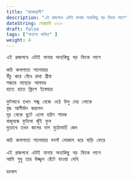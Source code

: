 ```yaml
---
title: "রাজেন্দ্রানী"
description: "এই রাজপথে এটাই মানায় অন্যকিছু বড় ফিকে লাগে"
dateString: ফেব্রুয়ারি ২০২০ 
draft: false
tags: ["অন্যান্য কবিতা" ]
weight: 4
---
```

<pre>
এই রাজপথে এটাই মানায় অন্যকিছু বড় ফিকে লাগে

কচি কলাপাতা সালোয়ার 
উঁচু করে বেঁধে রাখা গ্রীবা 
সন্ধ্যার নাছোড় আবদার 
হাতে হাতে ক্লিশে ইস্তেহার  

ফুটপাথে তখন শঙ্খ বেজে ওঠে উলু দেয় লোকে 
বৃদ্ধ আশীর্বাদ করলেন 
দূর থেকে ছুটে এলো হরিণ শাবক 
বাজুবন্ধে ফুটলো জুঁই ফুল 
দুচোখে তখন জলের দাগ মুঠোভর্তি জেদ 

কচি কলাপাতা সালোয়ার বনগাঁ লোকাল ধরে বাড়ি ফেরে 

এই রাজপথে এটাই মানায় অন্যকিছু বড় ফিকে লাগে
আমি শুধু তার উজ্জ্বল হেঁটে যাওয়া দেখি 

ডালাস 

<pre>